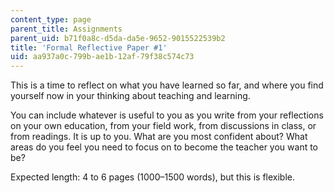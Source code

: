 ```yaml
---
content_type: page
parent_title: Assignments
parent_uid: b71f0a8c-d5da-da5e-9652-9015522539b2
title: 'Formal Reflective Paper #1'
uid: aa937a0c-799b-ae1b-12af-79f38c574c73
---
```


This is a time to reflect on what you have learned so far, and where you find yourself now in your thinking about teaching and learning.

You can include whatever is useful to you as you write from your reflections on your own education, from your field work, from discussions in class, or from readings. It is up to you. What are you most confident about? What areas do you feel you need to focus on to become the teacher you want to be?

Expected length: 4 to 6 pages (1000–1500 words), but this is flexible.